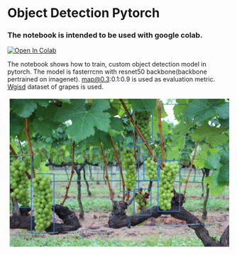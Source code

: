 # Object Detection Pytorch

### The notebook is intended to be used with google colab.

[![Open In Colab](https://colab.research.google.com/assets/colab-badge.svg)](https://colab.research.google.com/github/breathingcyborg/object_detection_pytorch/blob/main/object_detection_wgisd.ipynb)

The notebook shows how to train, custom object detection model in pytorch. The model is fasterrcnn with resnet50 backbone(backbone pertrained on imagenet). map@0.3:0.1:0.9 is used as evaluation metric. [Wgisd](https://github.com/thsant/wgisd) dataset of grapes is used.

![Detection](grape.png)
